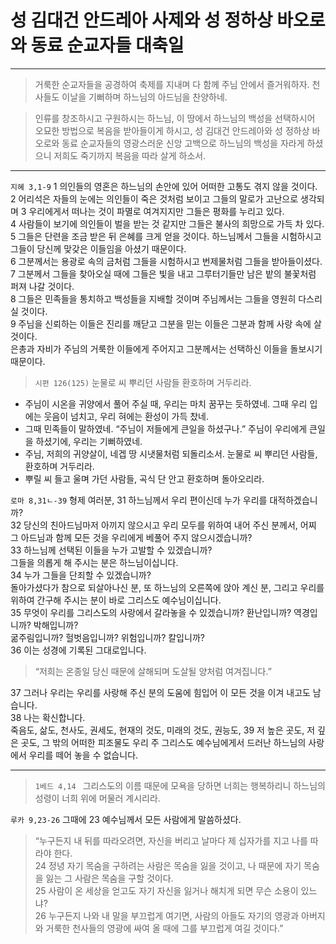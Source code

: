 # 성 김대건 안드레아 사제와 성 정하상 바오로와 동료 순교자들 대축일

----

> 거룩한 순교자들을 공경하여 축제를 지내며 다 함께 주님 안에서 즐거워하자. 천사들도 이날을 기뻐하며 하느님의 아드님을 찬양하네.  

> 인류를 창조하시고 구원하시는 하느님, 이 땅에서 하느님의 백성을 선택하시어 오묘한 방법으로 복음을 받아들이게 하시고, 성 김대건 안드레아와 성 정하상 바오로와 동료 순교자들의 영광스러운 신앙 고백으로 하느님의 백성을 자라게 하셨으니 저희도 죽기까지 복음을 따라 살게 하소서.  

----

`지혜 3,1-9` 1 의인들의 영혼은 하느님의 손안에 있어 어떠한 고통도 겪지 않을 것이다.  
2 어리석은 자들의 눈에는 의인들이 죽은 것처럼 보이고 그들의 말로가 고난으로 생각되며 3 우리에게서 떠나는 것이 파멸로 여겨지지만 그들은 평화를 누리고 있다.  
4 사람들이 보기에 의인들이 벌을 받는 것 같지만 그들은 불사의 희망으로 가득 차 있다.  
5 그들은 단련을 조금 받은 뒤 은혜를 크게 얻을 것이다. 하느님께서 그들을 시험하시고
그들이 당신께 맞갖은 이들임을 아셨기 때문이다.  
6 그분께서는 용광로 속의 금처럼 그들을 시험하시고 번제물처럼 그들을 받아들이셨다.  
7 그분께서 그들을 찾아오실 때에 그들은 빛을 내고 그루터기들만 남은 밭의 불꽃처럼 퍼져 나갈 것이다.  
8 그들은 민족들을 통치하고 백성들을 지배할 것이며 주님께서는 그들을 영원히 다스리실 것이다.  
9 주님을 신뢰하는 이들은 진리를 깨닫고 그분을 믿는 이들은 그분과 함께 사랑 속에 살 것이다.  
은총과 자비가 주님의 거룩한 이들에게 주어지고 그분께서는 선택하신 이들을 돌보시기 때문이다.  


> `시편 126(125)` 눈물로 씨 뿌리던 사람들 환호하며 거두리라.
- 주님이 시온을 귀양에서 풀어 주실 때, 우리는 마치 꿈꾸는 듯하였네. 그때 우리 입에는 웃음이 넘치고, 우리 혀에는 환성이 가득 찼네.  
- 그때 민족들이 말하였네. “주님이 저들에게 큰일을 하셨구나.” 주님이 우리에게 큰일을 하셨기에, 우리는 기뻐하였네.  
- 주님, 저희의 귀양살이, 네겝 땅 시냇물처럼 되돌리소서. 눈물로 씨 뿌리던 사람들, 환호하며 거두리라.  
- 뿌릴 씨 들고 울며 가던 사람들, 곡식 단 안고 환호하며 돌아오리라.  


`로마 8,31ㄴ-39` 형제 여러분, 31 하느님께서 우리 편이신데 누가 우리를 대적하겠습니까?  
32 당신의 친아드님마저 아끼지 않으시고 우리 모두를 위하여 내어 주신 분께서, 어찌 그 아드님과 함께 모든 것을 우리에게 베풀어 주지 않으시겠습니까?  
33 하느님께 선택된 이들을 누가 고발할 수 있겠습니까?  
그들을 의롭게 해 주시는 분은 하느님이십니다.  
34 누가 그들을 단죄할 수 있겠습니까?  
돌아가셨다가 참으로 되살아나신 분, 또 하느님의 오른쪽에 앉아 계신 분, 그리고 우리를 위하여 간구해 주시는 분이 바로 그리스도 예수님이십니다.  
35 무엇이 우리를 그리스도의 사랑에서 갈라놓을 수 있겠습니까? 환난입니까? 역경입니까? 박해입니까?  
굶주림입니까? 헐벗음입니까? 위험입니까? 칼입니까?  
36 이는 성경에 기록된 그대로입니다.  
> “저희는 온종일 당신 때문에 살해되며 도살될 양처럼 여겨집니다.”

37 그러나 우리는 우리를 사랑해 주신 분의 도움에 힘입어 이 모든 것을 이겨 내고도 남습니다.  
38 나는 확신합니다.  
죽음도, 삶도, 천사도, 권세도, 현재의 것도, 미래의 것도, 권능도, 39 저 높은 곳도, 저 깊은 곳도, 그 밖의 어떠한 피조물도  우리 주 그리스도 예수님에게서 드러난 하느님의 사랑에서 우리를 떼어 놓을 수 없습니다.  

----

> `1베드 4,14 ` 그리스도의 이름 때문에 모욕을 당하면 너희는 행복하리니 하느님의 성령이 너희 위에 머물러 계시리라.

`루카 9,23-26` 그때에 23 예수님께서 모든 사람에게 말씀하셨다.
> “누구든지 내 뒤를 따라오려면, 자신을 버리고 날마다 제 십자가를 지고 나를 따라야 한다.  
> 24 정녕 자기 목숨을 구하려는 사람은 목숨을 잃을 것이고, 나 때문에 자기 목숨을 잃는 그 사람은 목숨을 구할 것이다.  
25 사람이 온 세상을 얻고도 자기 자신을 잃거나 해치게 되면 무슨 소용이 있느냐?  
26 누구든지 나와 내 말을 부끄럽게 여기면, 사람의 아들도 자기의 영광과 아버지와 거룩한 천사들의 영광에 싸여 올 때에 그를 부끄럽게 여길 것이다.”  